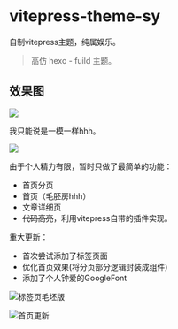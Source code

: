# vitepress-theme-sy
自制vitepress主题，纯属娱乐。

> 高仿 hexo - fuild 主题。

## 效果图

![](https://ccccooh.oss-cn-hangzhou.aliyuncs.com/img/202507301050972.png)

我只能说是一模一样hhh。

![](https://ccccooh.oss-cn-hangzhou.aliyuncs.com/img/202507301050805.png)

由于个人精力有限，暂时只做了最简单的功能：

- 首页分页
- 首页（毛胚房hhh）
- 文章详细页
- ~~代码高亮~~，利用vitepress自带的插件实现。

重大更新：
- 首次尝试添加了标签页面
- 优化首页效果(将分页部分逻辑封装成组件)
- 添加了个人钟爱的GoogleFont

![标签页毛坯版](https://ccccooh.oss-cn-hangzhou.aliyuncs.com/img/202508281756698.png)

![首页更新](https://ccccooh.oss-cn-hangzhou.aliyuncs.com/img/202508281757991.png)